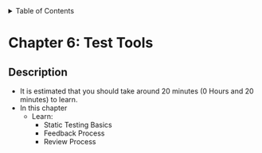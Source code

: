 <details>
  <summary>Table of Contents</summary>
  <ul>
    <li><a href="/README.md">Home</a></li>
    <li><a href="../Chapter 1/Chapter_1_Home.md">Chapter 1</a></li>
    <li><a href="../Chapter 2/Chapter_2_Home.md">Chapter 2</a></li>
    <li><a href="../Chapter 3/Chapter_3_Home.md">Chapter 3</a></li>
    <li><a href="../Chapter 4/Chapter_4_Home.md">Chapter 4</a></li>
    <li><a href="../Chapter 5/Chapter_5_Home.md">Chapter 5</a></li>
    <li><a href="Chapter_6_Home.md">Chapter 6</a></li>
  </ul>
</details>

# Chapter 6: Test Tools

## Description

- It is estimated that you should take around 20 minutes (0 Hours and 20 minutes) to learn.
- In this chapter
  - Learn:
    - Static Testing Basics
    - Feedback Process
    - Review Process
